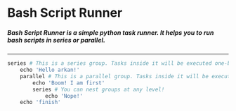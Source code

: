 # Bash Script Runner

##### Bash Script Runner is a simple python task runner. It helps you to run bash scripts in series or parallel.
---

``` python
series # This is a series group. Tasks inside it will be executed one-by-one
    echo 'Hello arkan!'
    parallel # This is a parallel group. Tasks inside it will be executed in parallel
        echo 'Boom! I am first'
        series # You can nest groups at any level!
            echo 'Nope!'
    echo 'finish'
```
